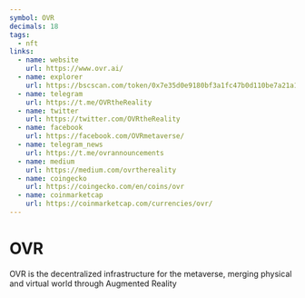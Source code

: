 ```yaml
---
symbol: OVR
decimals: 18
tags:
  - nft
links:
  - name: website
    url: https://www.ovr.ai/
  - name: explorer
    url: https://bscscan.com/token/0x7e35d0e9180bf3a1fc47b0d110be7a21a10b41fe
  - name: telegram
    url: https://t.me/OVRtheReality
  - name: twitter
    url: https://twitter.com/OVRtheReality
  - name: facebook
    url: https://facebook.com/OVRmetaverse/
  - name: telegram_news
    url: https://t.me/ovrannouncements
  - name: medium
    url: https://medium.com/ovrthereality
  - name: coingecko
    url: https://coingecko.com/en/coins/ovr
  - name: coinmarketcap
    url: https://coinmarketcap.com/currencies/ovr/
---
```


# OVR

OVR is the decentralized infrastructure for the metaverse, merging physical and virtual world through Augmented Reality
